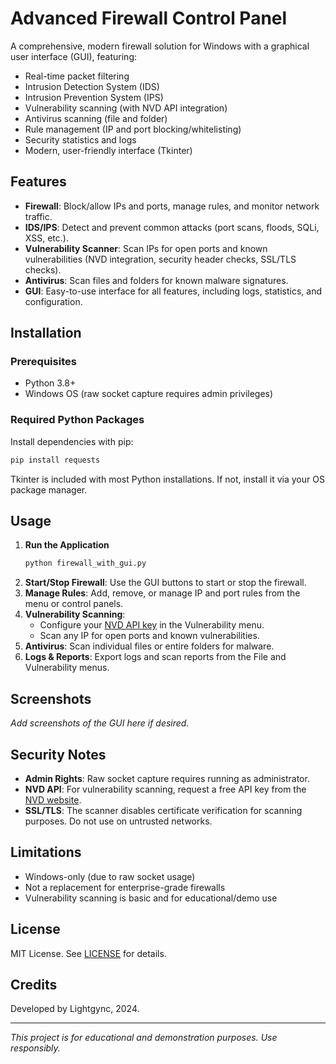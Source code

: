 # Advanced Firewall Control Panel

A comprehensive, modern firewall solution for Windows with a graphical user interface (GUI), featuring:
- Real-time packet filtering
- Intrusion Detection System (IDS)
- Intrusion Prevention System (IPS)
- Vulnerability scanning (with NVD API integration)
- Antivirus scanning (file and folder)
- Rule management (IP and port blocking/whitelisting)
- Security statistics and logs
- Modern, user-friendly interface (Tkinter)

## Features

- **Firewall**: Block/allow IPs and ports, manage rules, and monitor network traffic.
- **IDS/IPS**: Detect and prevent common attacks (port scans, floods, SQLi, XSS, etc.).
- **Vulnerability Scanner**: Scan IPs for open ports and known vulnerabilities (NVD integration, security header checks, SSL/TLS checks).
- **Antivirus**: Scan files and folders for known malware signatures.
- **GUI**: Easy-to-use interface for all features, including logs, statistics, and configuration.

## Installation

### Prerequisites
- Python 3.8+
- Windows OS (raw socket capture requires admin privileges)

### Required Python Packages
Install dependencies with pip:
```bash
pip install requests
```

Tkinter is included with most Python installations. If not, install it via your OS package manager.

## Usage

1. **Run the Application**
   ```bash
   python firewall_with_gui.py
   ```
2. **Start/Stop Firewall**: Use the GUI buttons to start or stop the firewall.
3. **Manage Rules**: Add, remove, or manage IP and port rules from the menu or control panels.
4. **Vulnerability Scanning**:
   - Configure your [NVD API key](https://nvd.nist.gov/developers/request-an-api-key) in the Vulnerability menu.
   - Scan any IP for open ports and known vulnerabilities.
5. **Antivirus**: Scan individual files or entire folders for malware.
6. **Logs & Reports**: Export logs and scan reports from the File and Vulnerability menus.

## Screenshots

*Add screenshots of the GUI here if desired.*

## Security Notes
- **Admin Rights**: Raw socket capture requires running as administrator.
- **NVD API**: For vulnerability scanning, request a free API key from the [NVD website](https://nvd.nist.gov/developers/request-an-api-key).
- **SSL/TLS**: The scanner disables certificate verification for scanning purposes. Do not use on untrusted networks.

## Limitations
- Windows-only (due to raw socket usage)
- Not a replacement for enterprise-grade firewalls
- Vulnerability scanning is basic and for educational/demo use

## License

MIT License. See [LICENSE](LICENSE) for details.

## Credits

Developed by Lightgync, 2024.

---

*This project is for educational and demonstration purposes. Use responsibly.* 